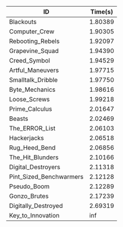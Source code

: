 |ID|Time(s)|
|-|-|
|Blackouts|1.80389|
|Computer_Crew|1.90305|
|Rebooting_Rebels|1.92097|
|Grapevine_Squad|1.94390|
|Creed_Symbol|1.94529|
|Artful_Maneuvers|1.97715|
|Smalltalk_Dribble|1.97750|
|Byte_Mechanics|1.98616|
|Loose_Screws|1.99218|
|Prime_Calculus|2.01647|
|Beasts|2.02469|
|The_ERROR_List|2.06103|
|Hackerjacks|2.06518|
|Rug_Heed_Bend|2.06856|
|The_Hit_Blunders|2.10166|
|Digital_Destroyers|2.11318|
|Pint_Sized_Benchwarmers|2.12128|
|Pseudo_Boom|2.12289|
|Gonzo_Brutes|2.17239|
|Digitally_Destroyed|2.69319|
|Key_to_Innovation|inf|

